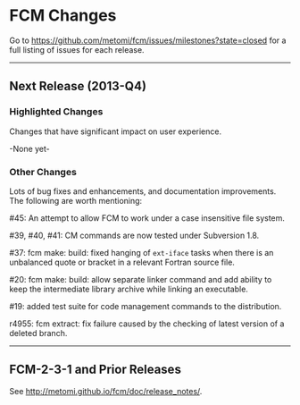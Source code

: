# FCM Changes

Go to https://github.com/metomi/fcm/issues/milestones?state=closed
for a full listing of issues for each release.

--------------------------------------------------------------------------------

## Next Release (2013-Q4)

### Highlighted Changes

Changes that have significant impact on user experience.

-None yet-

### Other Changes

Lots of bug fixes and enhancements, and documentation improvements.
The following are worth mentioning:

\#45: An attempt to allow FCM to work under a case insensitive file system.

\#39, #40, #41: CM commands are now tested under Subversion 1.8.

\#37: fcm make: build: fixed hanging of `ext-iface` tasks when there is an
unbalanced quote or bracket in a relevant Fortran source file.

\#20: fcm make: build: allow separate linker command and add ability to keep
the intermediate library archive while linking an executable.

\#19: added test suite for code management commands to the distribution.

r4955: fcm extract: fix failure caused by the checking of latest version of a
deleted branch.

--------------------------------------------------------------------------------

## FCM-2-3-1 and Prior Releases

See <http://metomi.github.io/fcm/doc/release_notes/>.
